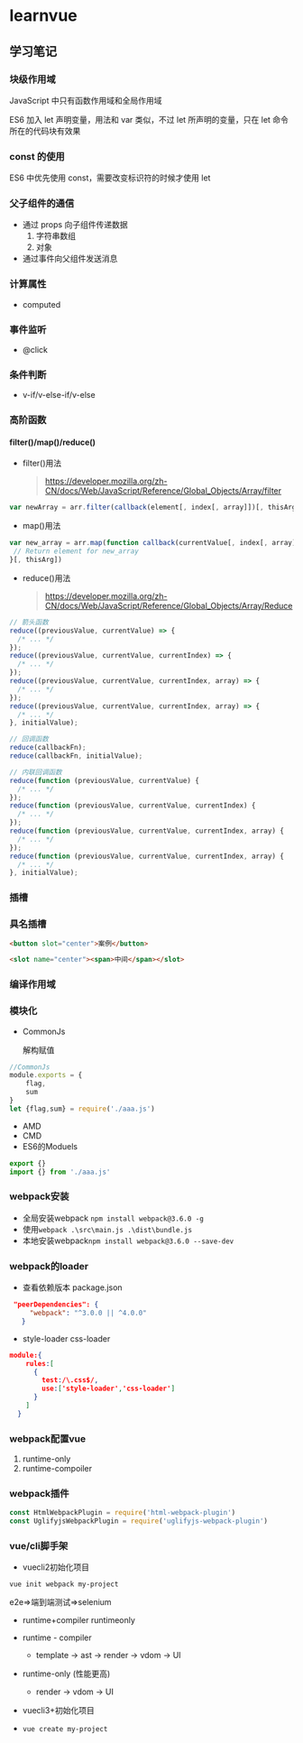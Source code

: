 # learnvue

## 学习笔记

### 块级作用域

JavaScript 中只有函数作用域和全局作用域

ES6 加入 let 声明变量，用法和 var 类似，不过 let 所声明的变量，只在 let 命令所在的代码块有效果

### const 的使用

ES6 中优先使用 const，需要改变标识符的时候才使用 let

### 父子组件的通信

- 通过 props 向子组件传递数据
  1. 字符串数组
  2. 对象
- 通过事件向父组件发送消息

### 计算属性

- computed

### 事件监听

- @click

### 条件判断

- v-if/v-else-if/v-else

### 高阶函数

#### filter()/map()/reduce()

- filter()用法
  
  > https://developer.mozilla.org/zh-CN/docs/Web/JavaScript/Reference/Global_Objects/Array/filter

```javascript
var newArray = arr.filter(callback(element[, index[, array]])[, thisArg])
```

- map()用法

```javascript
var new_array = arr.map(function callback(currentValue[, index[, array]]) {
 // Return element for new_array
}[, thisArg])
```

- reduce()用法
  
  > https://developer.mozilla.org/zh-CN/docs/Web/JavaScript/Reference/Global_Objects/Array/Reduce

```javascript
// 箭头函数
reduce((previousValue, currentValue) => {
  /* ... */
});
reduce((previousValue, currentValue, currentIndex) => {
  /* ... */
});
reduce((previousValue, currentValue, currentIndex, array) => {
  /* ... */
});
reduce((previousValue, currentValue, currentIndex, array) => {
  /* ... */
}, initialValue);

// 回调函数
reduce(callbackFn);
reduce(callbackFn, initialValue);

// 内联回调函数
reduce(function (previousValue, currentValue) {
  /* ... */
});
reduce(function (previousValue, currentValue, currentIndex) {
  /* ... */
});
reduce(function (previousValue, currentValue, currentIndex, array) {
  /* ... */
});
reduce(function (previousValue, currentValue, currentIndex, array) {
  /* ... */
}, initialValue);
```

### 插槽

### 具名插槽

```html
<button slot="center">案例</button>

<slot name="center"><span>中间</span></slot>
```
### 编译作用域


### 模块化

* CommonJs

    解构赋值
```javascript
//CommonJs
module.exports = {
    flag,
    sum
}
let {flag,sum} = require('./aaa.js')
```
* AMD
* CMD
* ES6的Moduels

```javascript
export {}
import {} from './aaa.js'
```

### webpack安装

* 全局安装webpack `npm install webpack@3.6.0 -g`
* 使用`webpack .\src\main.js .\dist\bundle.js`
* 本地安装webpack`npm install webpack@3.6.0 --save-dev`

### webpack的loader

* 查看依赖版本 package.json


 ```json
  "peerDependencies": {
      "webpack": "^3.0.0 || ^4.0.0"
    }
 ```



* style-loader css-loader

```json
module:{
    rules:[
      {
        test:/\.css$/,
        use:['style-loader','css-loader']
      }
    ]
  }
```



### webpack配置vue

1. runtime-only
2. runtime-compoiler

### webpack插件

```javascript
const HtmlWebpackPlugin = require('html-webpack-plugin')
const UglifyjsWebpackPlugin = require('uglifyjs-webpack-plugin')
````



### vue/cli脚手架

- vuecli2初始化项目

`vue init webpack my-project`

e2e=>端到端测试=>selenium

- runtime+compiler runtimeonly

- runtime - compiler
    - template -> ast -> render -> vdom -> UI
- runtime-only (性能更高)
    - render -> vdom -> UI
    

- vuecli3+初始化项目
- 
    `vue create my-project`
